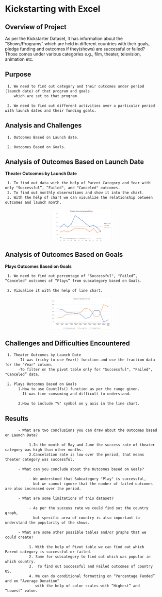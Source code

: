# Kickstarting with Excel
## Overview of Project
<p>
As per the Kickstarter Dataset, 
     It has information about the "Shows/Programs" which are held in different countries with their goals, 
     pledge funding and outcomes if they(shows) are successful or failed?
     Those comes under various categories e.g., film, theater, television, animation etc.
</P>

## Purpose
<p>
   
     1. We need to find out category and their outcomes under period (launch date) of that program and goals 
        which are set to that program.
  
     2. We need to find out different activities over a particular period with launch dates and their funding goals.
</P>

## Analysis and Challenges

<p> 

     1. Outcomes Based on Launch date.
    
     2. Outcomes Based on Goals.
</P>


## Analysis of Outcomes Based on Launch Date

**Theater Outcomes by Launch Date**

     1. To find out data with the help of Parent Category and Year with only "Successful”, “Failed", and "Canceled" outcomes.
     2. To find out monthly observations and show it into the chart.
     3. With the help of chart we can visualize the relationship between outcomes and launch month.
<p align="center">
<img src="Resources/Theater_Outcomes_vs_Launch.png" width="200">
 </p>

## Analysis of Outcomes Based on Goals

  **Plays Outcomes Based on Goals**

     1. We need to find out percentage of "Successful", "Failed”, “Canceled" outcomes of “Plays” from subcategory based on Goals.

     2. Vizualise it with the help of line chart.
<p align="center">
<img src="Resources/Outcomes_vs_Goals.png" width="200">
    
</p>


## Challenges and Difficulties Encountered

     1. Theater Outcomes by Launch Date
          -It was tricky to use Year() function and use the fraction data for the "Year" column.
          -To filter on the pivot table only for "Successful", "Failed", "Canceled” data.

     2. Plays Outcomes Based on Goals
          1.How to use CountIfs() function as per the range given.
           -It was time consuming and difficult to understand.

          2.How to include "%" symbol on y axis in the line chart.  


## Results

<p>

     

          - What are two conclusions you can draw about the Outcomes based on Launch Date?

               1.In the month of May and June the success rate of theater category was high than other months.
               2.Cancelation rate is low over the period, that means theater category was successful.

          - What can you conclude about the Outcomes based on Goals?

               - We understood that Subcategory "Play" is successful,
                 but we cannot ignore that the number of failed outcomes are also increased over the period.
 
          - What are some limitations of this dataset?

               - As per the success rate we could find out the country graph,
                 but specific area of country is also important to understand the popularity of the shows.

          - What are some other possible tables and/or graphs that we could create?
        
               1. With the help of Pivot table we can find out which Parent category is successful or failed.
               2. Same for subcategory to find out which was popular in which country.
               3.  To find out Successful and Failed outcomes of country US.
               4. We can do conditional formatting on “Percentage Funded” and on “Average Donation”
                  with the help of color scales with “Highest” and “Lowest” value.
</p>
